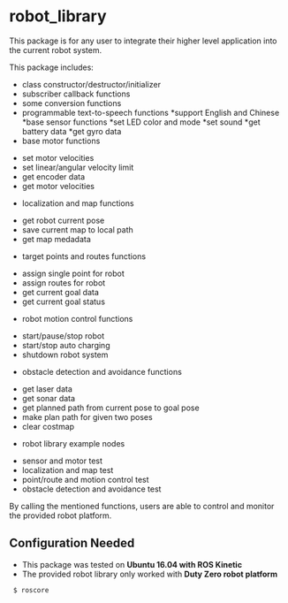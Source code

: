 robot_library
==================
This package is for any user to integrate their higher level application into the current robot system.

This package includes:
  * class constructor/destructor/initializer
  * subscriber callback functions
  * some conversion functions
  * programmable text-to-speech functions 
   *support English and Chinese
   *base sensor functions
   *set LED color and mode
   *set sound 
   *get battery data
   *get gyro data
  * base motor functions
   - set motor velocities
   - set linear/angular velocity limit
   - get encoder data
   - get motor velocities
  * localization and map functions
   - get robot current pose
   - save current map to local path
   - get map medadata
  * target points and routes functions
   - assign single point for robot
   - assign routes for robot
   - get current goal data
   - get current goal status
  * robot motion control functions
   - start/pause/stop robot
   - start/stop auto charging
   - shutdown robot system
  * obstacle detection and avoidance functions
   - get laser data
   - get sonar data
   - get planned path from current pose to goal pose
   - make plan path for given two poses
   - clear costmap
  * robot library example nodes
   - sensor and motor test
   - localization and map test
   - point/route and motion control test
   - obstacle detection and avoidance test
  
By calling the mentioned functions, users are able to control and monitor the provided robot platform.

## Configuration Needed
 * This package was tested on <strong> Ubuntu 16.04 with ROS Kinetic </strong>
 * The provided robot library only worked with <strong> Duty Zero robot platform </strong>

```
 $ roscore
```
